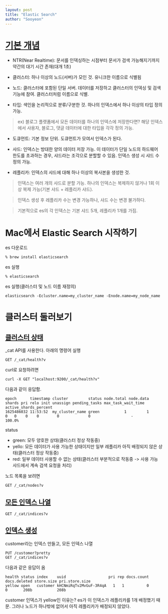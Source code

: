 ```yaml
---
layout: post
title: "Elastic Search"
author: "Sooyeon"
---
```

# [기본 개념](https://www.elastic.co/guide/kr/elasticsearch/reference/current/gs-basic-concepts.html)

- NTR(Near Realtime): 문서를 인덱싱하는 시점부터 문서가 검색 가능해지기까지 약간의 대기 시간 존재(대개 1초)


- 클러스터: 하나 이상의 노드(서버)가 모인 것. 유니크한 이름으로 식별됨


- 노드: 클러스터에 포함된 단일 서버. 데이터를 저장하고 클러스터의 인덱싱 및 검색 기능에 참여. 클러스터처럼 이름으로 식별.


- 타입: 색인을 논리적으로 분류/구분한 것. 하나의 인덱스에서 하나 이상의 타입 정의 가능.
>ex) 블로그 플랫폼에서 모든 데이터를 하나의 인덱스에 저장한다면? 해당 인덱스에서 사용자, 블로그, 댓글 데이터에 대한 타입을 각각 정의 가능.


- 도큐먼트: 기본 정보 단위. 도큐먼트가 모여서 인덱스가 된다.


- 샤드: 인덱스는 방대한 양의 데이터 저장 가능. 이 데이터가 단일 노드의 하드웨어 한도를 초과하는 경우, 샤드라는 조각으로 분할할 수 있음. 인덱스 생성 시 샤드 수 정의 가능.


- 레플리카: 인덱스의 샤드에 대해 하나 이상의 복사본을 생성한 것.


> 인덱스는 여러 개의 샤드로 분할 가능. 하나의 인덱스는 복제하지 않거나 1회 이상 복제 가능(기본 샤드 + 레플리카 샤드).

> 인덱스 생성 후 레플리카 수는 변경 가능하나, 샤드 수는 변경 불가하다.

> 기본적으로 es의 각 인덱스는 기본 샤드 5개, 레플리카 1개를 가짐.

# Mac에서 Elastic Search 시작하기

es 다운로드
```
% brew install elasticsearch
```

es 실행
```
% elasticsearch
```

es 실행(클러스터 및 노드 이름 재정의)
```
elasticsearch -Ecluster.name=my_cluster_name -Enode.name=my_node_name
```

# 클러스터 둘러보기
## [클러스터 상태](https://www.elastic.co/guide/kr/elasticsearch/reference/current/gs-cluster-health.html)
_cat API를 사용한다.
아래의 명령어 실행
```
GET /_cat/health?v
```
curl로 요청하려면
```
curl -X GET "localhost:9200/_cat/health?v"
```

다음과 같이 응답함.
```
epoch      timestamp cluster         status node.total node.data shards pri relo init unassign pending_tasks max_task_wait_time active_shards_percent
1625486032 11:53:52  my_cluster_name green           1         1      0   0    0    0        0             0                  -                100.0%
```
status
- green: 모두 양호한 상태(클러스터 정상 작동중)
- yello: 모든 데이터가 사용 가능한 상태이지만 일부 레플리카 아직 배정되지 않은 상태(클러스터 정상 작동중)
- red: 일부 데이터 사용할 수 없는 상태(클러스터 부분적으로 작동중 -> 사용 가능 샤드에서 계속 검색 요청을 처리)

노드 목록을 보려면
```
GET /_cat/nodes?v
```

## [모든 인덱스 나열](https://www.elastic.co/guide/kr/elasticsearch/reference/current/gs-list-all-indices.html)
```
GET /_cat/indices?v
```

## [인덱스 생성](https://www.elastic.co/guide/kr/elasticsearch/reference/current/gs-create-index.html)
customer라는 인덱스 만들고, 모든 인덱스 나열
```
PUT /customer?pretty
GET /_cat/indices?v
```
다음과 같은 응답이 옴
```
health status index    uuid                   pri rep docs.count docs.deleted store.size pri.store.size
yellow open   customer kHCNmiRqTv2MvGuF-3R4qA   1   1          0            0       208b           208b
```
customer 인덱스가 yellow인 이유는?
es가 이 인덱스가 레플리카를 1개 배정했기 때문.
그러나 노드가 하나밖에 없어서 아직 레플리카가 배정되지 않았다.